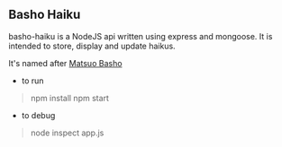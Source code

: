 ## Basho Haiku

basho-haiku is a NodeJS api written using express and mongoose.  It is intended to store, display and update haikus.

It's named after [Matsuo Basho](https://en.wikipedia.org/wiki/Matsuo_Bash%C5%8D)

* to run 
> npm install
> npm start

* to debug
> node inspect app.js

